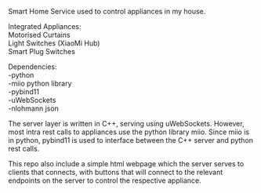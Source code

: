 Smart Home Service used to control appliances in my house.

Integrated Appliances:<br>
Motorised Curtains<br>
Light Switches (XiaoMi Hub)<br>
Smart Plug Switches<br>

Dependencies:<br>
-python<br>
-miio python library<br>
-pybind11<br>
-uWebSockets<br>
-nlohmann json<br>

The server layer is written in C++, serving using uWebSockets. However, most intra rest calls to appliances use the python library miio. Since miio is in python, pybind11 is used to interface between the C++ server and python rest calls.

This repo also include a simple html webpage which the server serves to clients that connects, with buttons that will connect to the relevant endpoints on the server to control the respective appliance.

